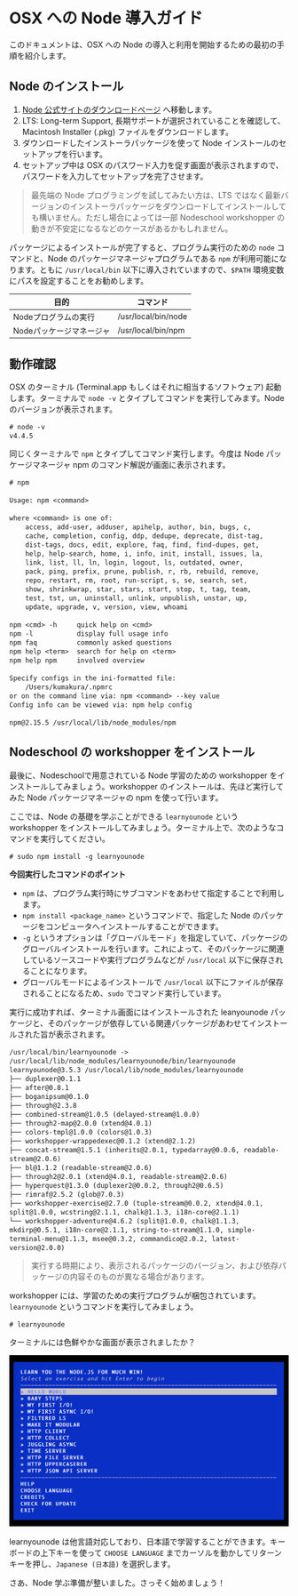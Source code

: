 # OSX への Node 導入ガイド

このドキュメントは、OSX への Node の導入と利用を開始するための最初の手順を紹介します。


## Node のインストール

1. [Node 公式サイトのダウンロードページ](https://nodejs.org/en/download/) へ移動します。
1. LTS: Long-term Support, 長期サポートが選択されていることを確認して、Macintosh Installer (.pkg) ファイルをダウンロードします。
1. ダウンロードしたインストーラパッケージを使って Node インストールのセットアップを行います。
1. セットアップ中は OSX のパスワード入力を促す画面が表示されますので、パスワードを入力してセットアップを完了させます。

> 最先端の Node プログラミングを試してみたい方は、LTS ではなく最新バージョンのインストーラパッケージをダウンロードしてインストールしても構いません。ただし場合によっては一部 Nodeschool workshopper の動きが不安定になるなどのケースがあるかもしれません。

パッケージによるインストールが完了すると、プログラム実行のための `node` コマンドと、Node のパッケージマネージャプログラムである `npm` が利用可能になります。ともに `/usr/local/bin` 以下に導入されていますので、`$PATH` 環境変数にパスを設定することをお勧めします。

目的 | コマンド
---- |  ----
Nodeプログラムの実行 | /usr/local/bin/node
Nodeパッケージマネージャ | /usr/local/bin/npm


## 動作確認

OSX のターミナル (Terminal.app もしくはそれに相当するソフトウェア) 起動します。ターミナルで `node -v` とタイプしてコマンドを実行してみます。Node のバージョンが表示されます。

```shell
# node -v
v4.4.5
```

同じくターミナルで `npm` とタイプしてコマンド実行します。今度は Node パッケージマネージャ npm のコマンド解説が画面に表示されます。

```
# npm

Usage: npm <command>

where <command> is one of:
    access, add-user, adduser, apihelp, author, bin, bugs, c,
    cache, completion, config, ddp, dedupe, deprecate, dist-tag,
    dist-tags, docs, edit, explore, faq, find, find-dupes, get,
    help, help-search, home, i, info, init, install, issues, la,
    link, list, ll, ln, login, logout, ls, outdated, owner,
    pack, ping, prefix, prune, publish, r, rb, rebuild, remove,
    repo, restart, rm, root, run-script, s, se, search, set,
    show, shrinkwrap, star, stars, start, stop, t, tag, team,
    test, tst, un, uninstall, unlink, unpublish, unstar, up,
    update, upgrade, v, version, view, whoami

npm <cmd> -h     quick help on <cmd>
npm -l           display full usage info
npm faq          commonly asked questions
npm help <term>  search for help on <term>
npm help npm     involved overview

Specify configs in the ini-formatted file:
    /Users/kumakura/.npmrc
or on the command line via: npm <command> --key value
Config info can be viewed via: npm help config

npm@2.15.5 /usr/local/lib/node_modules/npm
```



## Nodeschool の workshopper をインストール

最後に、Nodeschoolで用意されている Node 学習のための workshopper をインストールしてみましょう。workshopper のインストールは、先ほど実行してみた Node パッケージマネージャの npm を使って行います。

ここでは、Node の基礎を学ぶことができる `learnyounode` という workshopper をインストールしてみましょう。ターミナル上で、次のようなコマンドを実行してください。

```
# sudo npm install -g learnyounode
```

**今回実行したコマンドのポイント**

* `npm` は、プログラム実行時にサブコマンドをあわせて指定することで利用します。
* `npm install <package_name>` というコマンドで、指定した Node のパッケージをコンピュータへインストールすることができます。
* `-g` というオプションは「グローバルモード」を指定していて、パッケージのグローバルインストールを行います。これによって、そのパッケージに関連しているソースコードや実行プログラムなどが `/usr/local` 以下に保存されることになります。
* グローバルモードによるインストールで `/usr/local` 以下にファイルが保存されることになるため、`sudo` でコマンド実行しています。

実行に成功すれば、ターミナル画面にはインストールされた leanyounode パッケージと、そのパッケージが依存している関連パッケージがあわせてインストールされた旨が表示されます。

```
/usr/local/bin/learnyounode -> /usr/local/lib/node_modules/learnyounode/bin/learnyounode
learnyounode@3.5.3 /usr/local/lib/node_modules/learnyounode
├── duplexer@0.1.1
├── after@0.8.1
├── boganipsum@0.1.0
├── through@2.3.8
├── combined-stream@1.0.5 (delayed-stream@1.0.0)
├── through2-map@2.0.0 (xtend@4.0.1)
├── colors-tmpl@1.0.0 (colors@1.0.3)
├── workshopper-wrappedexec@0.1.2 (xtend@2.1.2)
├── concat-stream@1.5.1 (inherits@2.0.1, typedarray@0.0.6, readable-stream@2.0.6)
├── bl@1.1.2 (readable-stream@2.0.6)
├── through2@2.0.1 (xtend@4.0.1, readable-stream@2.0.6)
├── hyperquest@1.3.0 (duplexer2@0.0.2, through2@0.6.5)
├── rimraf@2.5.2 (glob@7.0.3)
├── workshopper-exercise@2.7.0 (tuple-stream@0.0.2, xtend@4.0.1, split@1.0.0, wcstring@2.1.1, chalk@1.1.3, i18n-core@2.1.1)
└── workshopper-adventure@4.6.2 (split@1.0.0, chalk@1.1.3, mkdirp@0.5.1, i18n-core@2.1.1, string-to-stream@1.1.0, simple-terminal-menu@1.1.3, msee@0.3.2, commandico@2.0.2, latest-version@2.0.0)
```

> 実行する時期により、表示されるパッケージのバージョン、および依存パッケージの内容そのものが異なる場合があります。

workshopper には、学習のための実行プログラムが梱包されています。 `learnyounode` というコマンドを実行してみましょう。

```
# learnyounode
```

ターミナルには色鮮やかな画面が表示されましたか？

![learnyounode](learnyounode.png)

learnyounode は他言語対応しており、日本語で学習することができます。キーボードの上下キーを使って `CHOOSE LANGUAGE` までカーソルを動かしてリターンキーを押し、`Japanese (日本語)` を選択します。

さあ、Node 学ぶ準備が整いました。さっそく始めましょう！
